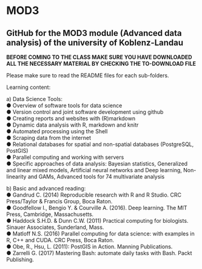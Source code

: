 # MOD3
## GitHub for the MOD3 module (Advanced data analysis) of the university of Koblenz-Landau

**BEFORE COMING TO THE CLASS MAKE SURE YOU HAVE DOWNLOADED ALL THE NECESSARY MATERIAL BY CHECKING THE TO-DOWNLOAD FILE**

Please make sure to read the README files for each sub-folders.

Learning content:

a) Data Science Tools:<br/>
● Overview of software tools for data science<br/>
● Version control and joint software development using github<br/>
● Creating reports and websites with (R)markdown<br/>
● Dynamic data analysis with R, markdown and knitr<br/>
● Automated processing using the Shell<br/>
● Scraping data from the internet<br/>
● Relational databases for spatial and non-spatial databases (PostgreSQL, PostGIS)<br/>
● Parallel computing and working with servers<br/>
● Specific approaches of data analysis: Bayesian statistics, Generalized and linear mixed models, Artificial neural networks and Deep learning, Non-linearity and GAMs, Advanced tools for 74 multivariate analysis<br/>

b) Basic and advanced reading:<br/>
● Gandrud C. (2014) Reproducible research with R and R Studio. CRC Press/Taylor & Francis Group, Boca Raton.<br/> 
● Goodfellow I., Bengio Y. & Courville A. (2016). Deep learning. The MIT Press, Cambridge, Massachusetts. <br/>
● Haddock S.H.D. & Dunn C.W. (2011) Practical computing for biologists. Sinauer Associates, Sunderland, Mass. <br/>
● Matloff N.S. (2016) Parallel computing for data science: with examples in R, C++ and CUDA. CRC Press, Boca Raton.<br/> 
● Obe, R., Hsu, L. (2011): PostGIS in Action. Manning Publications. <br/>
● Zarrelli G. (2017) Mastering Bash: automate daily tasks with Bash. Packt Publishing.<br/>
